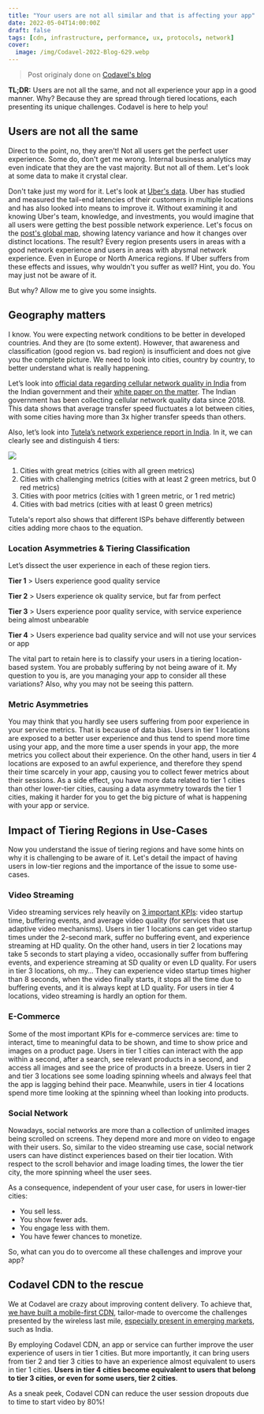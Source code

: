 ```yaml
---
title: "Your users are not all similar and that is affecting your app"
date: 2022-05-04T14:00:00Z
draft: false
tags: [cdn, infrastructure, performance, ux, protocols, network]
cover:
  image: /img/Codavel-2022-Blog-629.webp
---
```


> Post originaly done on [Codavel's blog](https://blog.codavel.com/your-users-are-not-all-similar-and-that-is-affecting-your-app)

**TL;DR:** Users are not all the same, and not all experience your app in a good manner. Why? Because they are spread through tiered locations, each presenting its unique challenges. Codavel is here to help you!

## Users are not all the same

Direct to the point, no, they aren’t! Not all users get the perfect user experience. Some do, don't get me wrong. Internal business analytics may even indicate that they are the vast majority. But not all of them. Let's look at some data to make it crystal clear.

Don't take just my word for it. Let's look at [Uber's data](https://eng.uber.com/employing-quic-protocol/). Uber has studied and measured the tail-end latencies of their customers in multiple locations and has also looked into means to improve it. Without examining it and knowing Uber's team, knowledge, and investments, you would imagine that all users were getting the best possible network experience. Let's focus on the [post's global map](https://1fykyq3mdn5r21tpna3wkdyi-wpengine.netdna-ssl.com/wp-content/uploads/2019/05/image3.png), showing latency variance and how it changes over distinct locations. The result? Every region presents users in areas with a good network experience and users in areas with abysmal network experience. Even in Europe or North America regions. If Uber suffers from these effects and issues, why wouldn't you suffer as well? Hint, you do. You may just not be aware of it.

But why? Allow me to give you some insights.

## Geography matters

I know. You were expecting network conditions to be better in developed countries. And they are (to some extent). However, that awareness and classification (good region vs. bad region) is insufficient and does not give you the complete picture. We need to look into cities, country by country, to better understand what is really happening.

Let’s look into [official data regarding cellular network quality in India](https://myspeed.trai.gov.in/) from the Indian government and their [white paper on the matter](https://trai.gov.in/sites/default/files/measurement_wireless_data_speed.pdf). The Indian government has been collecting cellular network quality data since 2018. This data shows that average transfer speed fluctuates a lot between cities, with some cities having more than 3x higher transfer speeds than others.

Also, let’s look into [Tutela’s network experience report in India](https://www.tutela.com/reports/india-cities-march-19). In it, we can clearly see and distinguish 4 tiers:

![](/img/India-Cities-Table.png#center)

1. Cities with great metrics (cities with all green metrics)
2. Cities with challenging metrics (cities with at least 2 green metrics, but 0 red metrics)
3. Cities with poor metrics (cities with 1 green metric, or 1 red metric)   
4. Cities with bad metrics (cities with at least 0 green metrics)

Tutela's report also shows that different ISPs behave differently between cities adding more chaos to the equation.

### Location Asymmetries & Tiering Classification

Let’s dissect the user experience in each of these region tiers.

**Tier 1**  >  Users experience good quality service

**Tier 2**  >  Users experience ok quality service, but far from perfect

**Tier 3**  >  Users experience poor quality service, with service experience being almost unbearable

**Tier 4**  >  Users experience bad quality service and will not use your services or app

The vital part to retain here is to classify your users in a tiering location-based system. You are probably suffering by not being aware of it. My question to you is, are you managing your app to consider all these variations? Also, why you may not be seeing this pattern.

### Metric Asymmetries

You may think that you hardly see users suffering from poor experience in your service metrics. That is because of data bias. Users in tier 1 locations are exposed to a better user experience and thus tend to spend more time using your app, and the more time a user spends in your app, the more metrics you collect about their experience. On the other hand, users in tier 4 locations are exposed to an awful experience, and therefore they spend their time scarcely in your app, causing you to collect fewer metrics about their sessions. As a side effect, you have more data related to tier 1 cities than other lower-tier cities, causing a data asymmetry towards the tier 1 cities, making it harder for you to get the big picture of what is happening with your app or service.

## Impact of Tiering Regions in Use-Cases

Now you understand the issue of tiering regions and have some hints on why it is challenging to be aware of it. Let's detail the impact of having users in low-tier regions and the importance of the issue to some use-cases.

### Video Streaming

Video streaming services rely heavily on [3 important KPIs](https://pages.conviva.com/rs/138-XJA-134/images/RPT_Conviva_SoS_Q4_2021.pdf): video startup time, buffering events, and average video quality (for services that use adaptive video mechanisms). Users in tier 1 locations can get video startup times under the 2-second mark, suffer no buffering event, and experience streaming at HD quality. On the other hand, users in tier 2 locations may take 5 seconds to start playing a video, occasionally suffer from buffering events, and experience streaming at SD quality or even LD quality. For users in tier 3 locations, oh my… They can experience video startup times higher than 8 seconds, when the video finally starts, it stops all the time due to buffering events, and it is always kept at LD quality. For users in tier 4 locations, video streaming is hardly an option for them.

### E-Commerce

Some of the most important KPIs for e-commerce services are: time to interact, time to meaningful data to be shown, and time to show price and images on a product page. Users in tier 1 cities can interact with the app within a second, after a search, see relevant products in a second, and access all images and see the price of products in a breeze. Users in tier 2 and tier 3 locations see some loading spinning wheels and always feel that the app is lagging behind their pace. Meanwhile, users in tier 4 locations spend more time looking at the spinning wheel than looking into products.

### Social Network

Nowadays, social networks are more than a collection of unlimited images being scrolled on screens. They depend more and more on video to engage with their users. So, similar to the video streaming use case, social network users can have distinct experiences based on their tier location. With respect to the scroll behavior and image loading times, the lower the tier city, the more spinning wheel the user sees.

As a consequence, independent of your user case, for users in lower-tier cities:

* You sell less.
* You show fewer ads.
* You engage less with them.
* You have fewer chances to monetize.

So, what can you do to overcome all these challenges and improve your app?

## Codavel CDN to the rescue

We at Codavel are crazy about improving content delivery. To achieve that, [we have built a mobile-first CDN](https://www.bruxodasilva.xyz/blog/why-did-we-build-a-mobile-cdn/), tailor-made to overcome the challenges presented by the wireless last mile, [especially present in emerging markets](https://blog.codavel.com/how-to-unlock-new-markets-using-a-mobile-cdn), such as India.

By employing Codavel CDN, an app or service can further improve the user experience of users in tier 1 cities. But more importantly, it can bring users from tier 2 and tier 3 cities to have an experience almost equivalent to users in tier 1 cities. **Users in tier 4 cities become equivalent to users that belong to tier 3 cities, or even for some users, tier 2 cities**.

As a sneak peek, Codavel CDN can reduce the user session dropouts due to time to start video by 80%!
